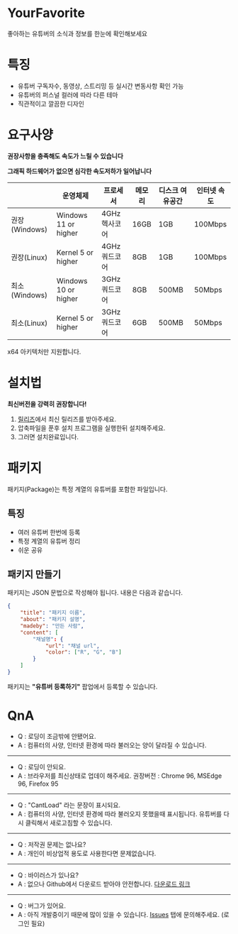 # YourFavorite
좋아하는 유튜버의 소식과 정보를 한눈에 확인해보세요

# 특징
* 유튜버 구독자수, 동영상, 스트리밍 등 실시간 변동사항 확인 가능
* 유튜버의 퍼스널 컬러에 따라 다른 테마
* 직관적이고 깔끔한 디자인

# 요구사양
**권장사항을 충족해도 속도가 느릴 수 있습니다**

**그래픽 하드웨어가 없으면 심각한 속도저하가 일어납니다**

||운영체제|프로세서|메모리|디스크 여유공간|인터넷 속도|
|-|-|-|-|-|-|
|권장(Windows)|Windows 11 or higher|4GHz 헥사코어|16GB|1GB|100Mbps|
|권장(Linux)|Kernel 5 or higher|4GHz 쿼드코어|8GB|1GB|100Mbps|
|최소(Windows)|Windows 10 or higher|3GHz 쿼드코어|8GB|500MB|50Mbps|
|최소(Linux)|Kernel 5 or higher|3GHz 쿼드코어|6GB|500MB|50Mbps|

x64 아키텍처만 지원합니다.

# 설치법
**최신버전을 강력히 권장합니다!**

1. [릴리즈](https://github.com/cottons-kr/YourFavorite/releases)에서 최신 릴리즈를 받아주세요.
2. 압축파일을 푼후 설치 프로그램을 실행한뒤 설치해주세요.
3. 그러면 설치완료입니다.

# 패키지
패키지(Package)는 특정 계열의 유튜버를 포함한 파일입니다.

## 특징
- 여러 유튜버 한번에 등록
- 특정 계열의 유튜버 정리
- 쉬운 공유

## 패키지 만들기
패키지는 JSON 문법으로 작성해야 됩니다. 내용은 다음과 같습니다.
```json
{
    "title": "패키지 이름",
    "about": "패키지 설명",
    "madeby": "만든 사람",
    "content": [
        "채널명": {
            "url": "채널 url",
            "color": ["R", "G", "B"]
        }
    ]
}
```
패키지는 **"유튜버 등록하기"** 팝업에서 등록할 수 있습니다.

# QnA
- Q : 로딩이 조금밖에 안됐어요.
- A : 컴퓨터의 사양, 인터넷 환경에 따라 불러오는 양이 달라질 수 있습니다.
-----
- Q : 로딩이 안되요.
- A : 브라우저를 최신상태로 업데이 해주세요. 권장버전 : Chrome 96, MSEdge 96, Firefox 95
-----
- Q : "CantLoad" 라는 문장이 표시되요.
- A : 컴퓨터의 사양, 인터넷 환경에 따라 불러오지 못했을때 표시됩니다. 유튜버를 다시 클릭해서 새로고침할 수 있습니다.
-----
- Q : 저작권 문제는 없나요?
- A : 개인이 비상업적 용도로 사용한다면 문제없습니다.
-----
- Q : 바이러스가 있나요?
- A : 없으나 Github에서 다운로드 받아야 안전합니다. [다운로드 링크](https://github.com/cottons-kr/YourFavorite/releases)
-----
- Q : 버그가 있어요.
- A : 아직 개발중이기 때문에 많이 있을 수 있습니다. [Issues](https://github.com/cottons-kr/YourFavorite/issues) 탭에 문의해주세요. (로그인 필요)

